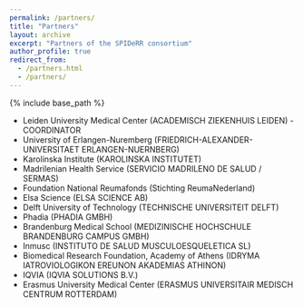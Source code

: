 ```yaml
---
permalink: /partners/
title: "Partners"
layout: archive
excerpt: "Partners of the SPIDeRR consortium"
author_profile: true
redirect_from: 
  - /partners.html
  - /partners/
---
```


{% include base_path %}
- Leiden University Medical Center (ACADEMISCH ZIEKENHUIS LEIDEN) - COORDINATOR
- University of Erlangen-Nuremberg (FRIEDRICH-ALEXANDER-UNIVERSITAET ERLANGEN-NUERNBERG)
- Karolinska Institute (KAROLINSKA INSTITUTET)
- Madrilenian Health Service (SERVICIO MADRILENO DE SALUD / SERMAS)
- Foundation National Reumafonds (Stichting ReumaNederland)
- Elsa Science (ELSA SCIENCE AB)
- Delft University of Technology (TECHNISCHE UNIVERSITEIT DELFT)
- Phadia (PHADIA GMBH)
- Brandenburg Medical School (MEDIZINISCHE HOCHSCHULE BRANDENBURG CAMPUS GMBH) 
- Inmusc (INSTITUTO DE SALUD MUSCULOESQUELETICA SL)
- Biomedical Research Foundation, Academy of Athens (IDRYMA IATROVIOLOGIKON EREUNON AKADEMIAS ATHINON)
- IQVIA (IQVIA SOLUTIONS B.V.)
- Erasmus University Medical Center (ERASMUS UNIVERSITAIR MEDISCH CENTRUM ROTTERDAM)